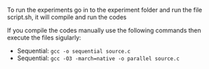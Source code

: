 To run the experiments go in to the experiment folder and run the file script.sh,
it will compile and run the codes

If you compile the codes manually use the following commands then execute the files sigularly:
- Sequential: `gcc -o sequential source.c`
- Sequential: `gcc -O3 -march=native -o parallel source.c`
